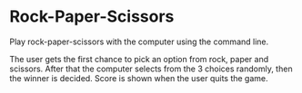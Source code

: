 # Rock-Paper-Scissors
Play rock-paper-scissors with the computer using the command line.

The user gets the first chance to pick an option from rock, paper and scissors. After that the computer selects from the 3 choices randomly, then the winner is decided. Score is shown when the user quits the game.
